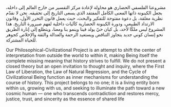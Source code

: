 مشروعنا الفلسفي الحضاري هو محاولة لإعادة مركز التفسير من خارج العالم إلى داخله، بجعل الكينونة ذاتها المعنى الكامل المفتقد الذي يسعى التاريخ إلى تحقيقه. نحن لا نقدّم نظرية مغلقة، بل دعوة مفتوحة للتفكير والبحث، حيث يعمل قانون التحرر الأول، وقانون الارتداد الطبيعي، ودورة الكينونة الحضارية كآليات داخلية لفهم صيرورة التاريخ.
هذا المشروع ليس ملكًا لأحد، بل كيان حيّ يولد فينا وينمو بنا ومعنا، ويتطلع إلى إنارة الطريق نحو إنسان كوني جديد يتجاوز التناقض ويستعيد الرحمة والعدالة والثقة والإخلاص كجوهر للحياة المشتركة.

Our Philosophical-Civilizational Project is an attempt to shift the center of interpretation from outside the world to within it, making Being itself the complete missing meaning that history strives to fulfill. We do not present a closed theory but an open invitation to thought and inquiry, where the First Law of Liberation, the Law of Natural Regression, and the Cycle of Civilizational Being function as inner mechanisms for understanding the course of history.
This project belongs to no one; it is a living entity born within us, growing with us, and seeking to illuminate the path toward a new cosmic human — one who transcends contradiction and restores mercy, justice, trust, and sincerity as the essence of shared life
